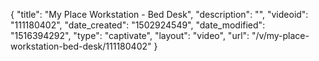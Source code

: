 {
    "title": "My Place Workstation - Bed Desk",
    "description": "",
    "videoid": "111180402",
    "date_created": "1502924549",
    "date_modified": "1516394292",
    "type": "captivate",
    "layout": "video",
    "url": "\/v\/my-place-workstation-bed-desk\/111180402"
}